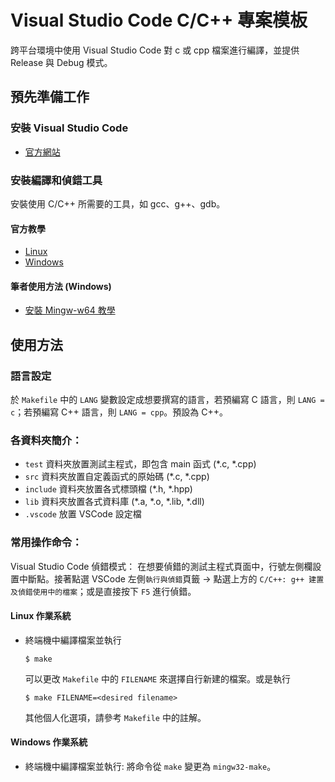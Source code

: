 # Visual Studio Code C/C++ 專案模板
跨平台環境中使用 Visual Studio Code 對 c 或 cpp 檔案進行編譯，並提供 Release 與 Debug 模式。

## 預先準備工作
### 安裝 Visual Studio Code
- [官方網站](https://code.visualstudio.com/)

### 安裝編譯和偵錯工具
安裝使用 C/C++ 所需要的工具，如 gcc、g++、gdb。
#### 官方教學
- [Linux](https://code.visualstudio.com/docs/cpp/config-linux)
- [Windows](https://code.visualstudio.com/docs/cpp/config-mingw)
#### 筆者使用方法 (Windows)
- [安裝 Mingw-w64 教學](https://hackmd.io/lP1-gxvySE272znXo7LOhg?view)

## 使用方法
### 語言設定
於 `Makefile` 中的 `LANG` 變數設定成想要撰寫的語言，若預編寫 C 語言，則 `LANG = c`；若預編寫 C++ 語言，則 `LANG = cpp`。預設為 C++。

### 各資料夾簡介：
- `test` 資料夾放置測試主程式，即包含 main 函式 (*.c, *.cpp)
- `src` 資料夾放置自定義函式的原始碼 (*.c, *.cpp)
- `include` 資料夾放置各式標頭檔 (*.h, *.hpp)
- `lib` 資料夾放置各式資料庫 (*.a, *.o, *.lib, *.dll)
- `.vscode` 放置 VSCode 設定檔

### 常用操作命令：
Visual Studio Code 偵錯模式：
在想要偵錯的測試主程式頁面中，行號左側欄設置中斷點。接著點選 VSCode 左側`執行與偵錯`頁籤 -> 點選上方的 `C/C++: g++ 建置及偵錯使用中的檔案`；或是直接按下 `F5` 進行偵錯。

#### Linux 作業系統
- 終端機中編譯檔案並執行
    ```shell
    $ make
    ```
    可以更改 `Makefile` 中的 `FILENAME` 來選擇自行新建的檔案。或是執行
    ```shell
    $ make FILENAME=<desired filename>
    ```
    其他個人化選項，請參考 `Makefile` 中的註解。
#### Windows 作業系統
- 終端機中編譯檔案並執行: 將命令從 `make` 變更為 `mingw32-make`。



